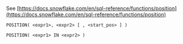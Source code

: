 See [https://docs.snowflake.com/en/sql-reference/functions/position](https://docs.snowflake.com/en/sql-reference/functions/position)
```
POSITION( <expr1>, <expr2> [ , <start_pos> ] )

POSITION( <expr1> IN <expr2> )
```
